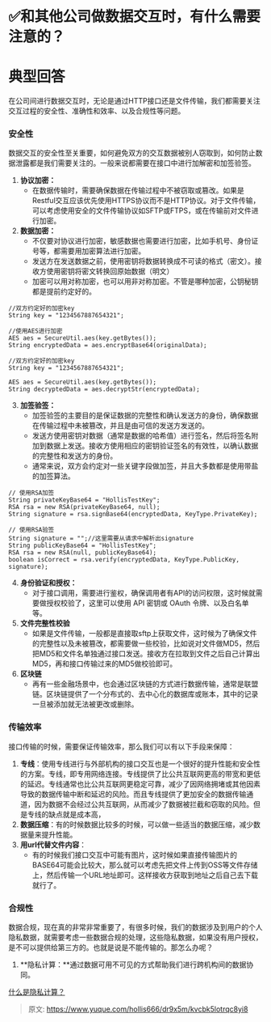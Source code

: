 # ✅和其他公司做数据交互时，有什么需要注意的？


# 典型回答

在公司间进行数据交互时，无论是通过HTTP接口还是文件传输，我们都需要关注交互过程的安全性、准确性和效率、以及合规性等问题。


### 安全性

数据交互的安全性至关重要，如何避免双方的交互数据被别人窃取到，如何防止数据泄露都是我们需要关注的。一般来说都需要在接口中进行加解密和加签验签。

1. **协议加密：**
   - 在数据传输时，需要确保数据在传输过程中不被窃取或篡改。如果是Restful交互应该优先使用HTTPS协议而不是HTTP协议。对于文件传输，可以考虑使用安全的文件传输协议如SFTP或FTPS，或在传输前对文件进行加密。
2. **数据加密：**
   - 不仅要对协议进行加密，敏感数据也需要进行加密，比如手机号、身份证号等，都需要用加密算法进行加密。
   - 发送方在发送数据之前，使用密钥将数据转换成不可读的格式（密文）。接收方使用密钥将密文转换回原始数据（明文）
   - 加密可以用对称加密，也可以用非对称加密。不管是哪种加密，公钥秘钥都是提前约定好的。

```
//双方约定好的加密key
String key = "1234567887654321";

//使用AES进行加密
AES aes = SecureUtil.aes(key.getBytes());
String encryptedData = aes.encryptBase64(originalData);
```

```
//双方约定好的加密key
String key = "1234567887654321";

AES aes = SecureUtil.aes(key.getBytes());
String decryptedData = aes.decryptStr(encryptedData);
```

3. **加签验签：**
   - 加签验签的主要目的是保证数据的完整性和确认发送方的身份，确保数据在传输过程中未被篡改，并且是由可信的发送方发送的。
   - 发送方使用密钥对数据（通常是数据的哈希值）进行签名，然后将签名附加到数据上发送。接收方使用相应的密钥验证签名的有效性，以确认数据的完整性和发送方的身份。
   - 通常来说，双方会约定对一些关键字段做加签，并且大多数都是使用带盐的加签算法。

```
// 使用RSA加签
String privateKeyBase64 = "HollisTestKey"; 
RSA rsa = new RSA(privateKeyBase64, null);
String signature = rsa.signBase64(encryptedData, KeyType.PrivateKey);

```

```
// 使用RSA验签
String signature = "";//这里需要从请求中解析出signature
String publicKeyBase64 = "HollisTestKey";
RSA rsa = new RSA(null, publicKeyBase64);
boolean isCorrect = rsa.verify(encryptedData, KeyType.PublicKey, signature);
```

4. **身份验证和授权：**
   - 对于接口调用，需要进行鉴权，确保调用者有API的访问权限，这时候就需要做授权校验了，这里可以使用 API 密钥或 OAuth 令牌、以及白名单等。
5. **文件完整性校验**
   - 如果是文件传输，一般都是直接取sftp上获取文件，这时候为了确保文件的完整性以及未被篡改，都需要做一些校验，比如说对文件做MD5，然后把MD5和文件名单独通过接口发送。接收方在拉取到文件之后自己计算出MD5，再和接口传输过来的MD5做校验即可。
6. **区块链**
   - 再有一些金融场景中，也会通过区块链的方式进行数据传输，通常是联盟链。区块链提供了一个分布式的、去中心化的数据库或账本，其中的记录一旦被添加就无法被更改或删除。

### 传输效率

接口传输的时候，需要保证传输效率，那么我们可以有以下手段来保障：

1. **专线**：使用专线进行与外部机构的接口交互也是一个很好的提升性能和安全性的方案。专线，即专用网络连接。专线提供了比公共互联网更高的带宽和更低的延迟。专线通常也比公共互联网更稳定可靠，减少了因网络拥堵或其他因素导致的数据传输中断和延迟的风险。而且专线提供了更加安全的数据传输通道，因为数据不会经过公共互联网，从而减少了数据被拦截和窃取的风险。但是专线的缺点就是成本高，
2. **数据压缩**：有的时候数据比较多的时候，可以做一些适当的数据压缩，减少数据量来提升性能。
3. **用url代替文件内容**：
   - 有的时候我们接口交互中可能有图片，这时候如果直接传输图片的BASE64可能会比较大，那么就可以考虑先把文件上传到OSS等文件存储上，然后传输一个URL地址即可。这样接收方获取到地址之后自己去下载就行了。


### 合规性

数据合规，现在真的非常非常重要了，有很多时候，我们的数据涉及到用户的个人隐私数据，就需要考虑一些数据合规的处理，这些隐私数据，如果没有用户授权，是不可以提供给第三方的。也就是说是不能传输的。那怎么办呢？

1. **隐私计算：**通过数据可用不可见的方式帮助我们进行跨机构间的数据协同。

[什么是隐私计算？](https://www.yuque.com/hollis666/dr9x5m/ofkapxgnuac0nh1h?view=doc_embed)



> 原文: <https://www.yuque.com/hollis666/dr9x5m/kvcbk5lotrqc8yi8>